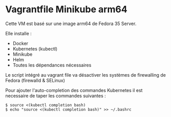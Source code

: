 # Vagrantfile Minikube arm64

Cette VM est basé sur une image arm64 de Fedora 35 Server.

Elle installe :
- Docker
- Kubernetes (kubectl)
- Minikube
- Helm
- Toutes les dépendances nécessaires

Le script intégré au vagrant file va désactiver les systèmes de firewalling de Fedora (firewalld & SELinux)

Pour ajouter l'auto-completion des commandes Kubernetes il est necessaire de taper les commandes suivantes :
```console
$ source <(kubectl completion bash)
$ echo "source <(kubectl completion bash)" >> ~/.bashrc
```